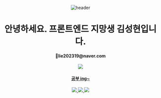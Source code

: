 <div align=center>
  
![header](https://capsule-render.vercel.app/api?type=soft&color=ADD8E6&height=300&text=Hello&desc=SungHyeon's%20GitHub%20Profile&fontColor=FFFAFA&fontSize=120&descAlign=66&descAlignY=65)
  
<h1>안녕하세요. 프론트엔드 지망생 김성현입니다.</h1>
<h4>📧lie202319@naver.com</h4>
<a href="https://chocoro99.github.io/"/a><img src="https://img.shields.io/badge/GitHub-181717?style=for-the-badge&logo=GitHub&logoColor=white">

  <h4>공부 ing~</h4>
  
<img src="https://img.shields.io/badge/Python-3776AB?style=for-the-badge&logo=Python&logoColor=white">
<img src="https://img.shields.io/badge/JavaScript-F7DF1E?style=for-the-badge&logo=JavaScript&logoColor=black">
<img src="https://img.shields.io/badge/React-61DAFB?style=for-the-badge&logo=React&logoColor=black">
</div>
